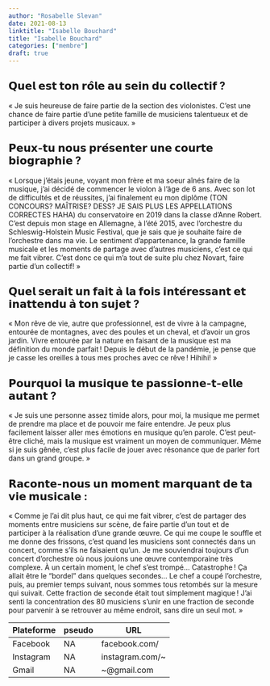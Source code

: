 ```yaml
---
author: "Rosabelle Slevan"
date: 2021-08-13
linktitle: "Isabelle Bouchard"
title: "Isabelle Bouchard"
categories: ["membre"]
draft: true
---
```


## 𝗤𝘂𝗲𝗹 𝗲𝘀𝘁 𝘁𝗼𝗻 𝗿𝗼̂𝗹𝗲 𝗮𝘂 𝘀𝗲𝗶𝗻 𝗱𝘂 𝗰𝗼𝗹𝗹𝗲𝗰𝘁𝗶𝗳 ?
« Je suis heureuse de faire partie de la section des violonistes. C’est une chance de faire partie d’une petite famille de musiciens talentueux et de participer à divers projets musicaux. »

## 𝗣𝗲𝘂𝘅-𝘁𝘂 𝗻𝗼𝘂𝘀 𝗽𝗿𝗲́𝘀𝗲𝗻𝘁𝗲𝗿 𝘂𝗻𝗲 𝗰𝗼𝘂𝗿𝘁𝗲 𝗯𝗶𝗼𝗴𝗿𝗮𝗽𝗵𝗶𝗲 ?
« Lorsque j’étais jeune, voyant mon frère et ma soeur aînés faire de la musique, j’ai décidé de commencer le violon à l’âge de 6 ans. Avec son lot de difficultés et de réussites, j’ai finalement eu mon diplôme (TON CONCOURS? MAÎTRISE? DESS? JE SAIS PLUS LES APPELLATIONS CORRECTES HAHA) du conservatoire en 2019 dans la classe d’Anne Robert. C’est depuis mon stage en Allemagne, à l’été 2015, avec l’orchestre du Schleswig-Holstein Music Festival, que je sais que je souhaite faire de l’orchestre dans ma vie. Le sentiment d’appartenance, la grande famille musicale et les moments de partage avec d’autres musiciens, c’est ce qui me fait vibrer. C’est donc ce qui m’a tout de suite plu chez Novart, faire partie d’un collectif! »

## 𝗤𝘂𝗲𝗹 𝘀𝗲𝗿𝗮𝗶𝘁 𝘂𝗻 𝗳𝗮𝗶𝘁 𝗮̀ 𝗹𝗮 𝗳𝗼𝗶𝘀 𝗶𝗻𝘁𝗲́𝗿𝗲𝘀𝘀𝗮𝗻𝘁 𝗲𝘁 𝗶𝗻𝗮𝘁𝘁𝗲𝗻𝗱𝘂 𝗮̀ 𝘁𝗼𝗻 𝘀𝘂𝗷𝗲𝘁 ? 
« Mon rêve de vie, autre que professionnel, est de vivre à la campagne, entourée de montagnes, avec des poules et un cheval, et d’avoir un gros jardin. Vivre entourée par la nature en faisant de la musique est ma définition du monde parfait ! Depuis le début de la pandémie, je pense que je casse les oreilles à tous mes proches avec ce rêve ! Hihihi! »

## 𝗣𝗼𝘂𝗿𝗾𝘂𝗼𝗶 𝗹𝗮 𝗺𝘂𝘀𝗶𝗾𝘂𝗲 𝘁𝗲 𝗽𝗮𝘀𝘀𝗶𝗼𝗻𝗻𝗲-𝘁-𝗲𝗹𝗹𝗲 𝗮𝘂𝘁𝗮𝗻𝘁 ?
« Je suis une personne assez timide alors, pour moi, la musique me permet de prendre ma place et de pouvoir me faire entendre. Je peux plus facilement laisser aller mes émotions en musique qu’en parole. C’est peut-être cliché, mais la musique est vraiment un moyen de communiquer. Même si je suis gênée, c’est plus facile de jouer avec résonance que de parler fort dans un grand groupe. »

## 𝗥𝗮𝗰𝗼𝗻𝘁𝗲-𝗻𝗼𝘂𝘀 𝘂𝗻 𝗺𝗼𝗺𝗲𝗻𝘁 𝗺𝗮𝗿𝗾𝘂𝗮𝗻𝘁 𝗱𝗲 𝘁𝗮 𝘃𝗶𝗲 𝗺𝘂𝘀𝗶𝗰𝗮𝗹𝗲 : 
« Comme je l’ai dit plus haut, ce qui me fait vibrer, c’est de partager des moments entre musiciens sur scène, de faire partie d’un tout et de participer à la réalisation d’une grande œuvre. Ce qui me coupe le souffle et me donne des frissons, c’est quand les musiciens sont connectés dans un concert, comme s’ils ne faisaient qu’un. Je me souviendrai toujours d’un concert d’orchestre où nous jouions une œuvre contemporaine très complexe. À un certain moment, le chef s’est trompé… Catastrophe ! Ça allait être le “bordel” dans quelques secondes… Le chef a coupé l’orchestre, puis, au premier temps suivant, nous sommes tous retombés sur la mesure qui suivait. Cette fraction de seconde était tout simplement magique ! J’ai senti la concentration des 80 musiciens s’unir en une fraction de seconde pour parvenir à se retrouver au même endroit, sans dire un seul mot. »


Plateforme | pseudo | URL
---|---|---
Facebook | NA | facebook.com/
Instagram |  NA | instagram.com/~ 
Gmail | NA | ~@gmail.com
